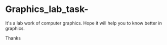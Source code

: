 # Graphics_lab_task-
It's a lab work of computer graphics. 
Hope it will help you to know better in graphics. 

Thanks 
